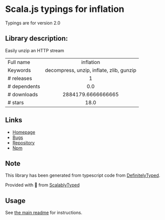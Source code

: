 
# Scala.js typings for inflation

Typings are for version 2.0

## Library description:
Easily unzip an HTTP stream

|                    |                 |
| ------------------ | :-------------: |
| Full name          | inflation |
| Keywords           | decompress, unzip, inflate, zlib, gunzip |
| # releases         | 1 |
| # dependents       | 0.0 |
| # downloads        | 2884179.6666666665 |
| # stars            | 18.0 |

## Links
- [Homepage](https://github.com/stream-utils/inflation#readme)
- [Bugs](https://github.com/stream-utils/inflation/issues)
- [Repository](https://github.com/stream-utils/inflation)
- [Npm](https://www.npmjs.com/package/inflation)
    


## Note
This library has been generated from typescript code from [DefinitelyTyped](https://definitelytyped.org).

Provided with :purple_heart: from [ScalablyTyped](https://github.com/oyvindberg/ScalablyTyped)

## Usage
See [the main readme](../../readme.md) for instructions.


